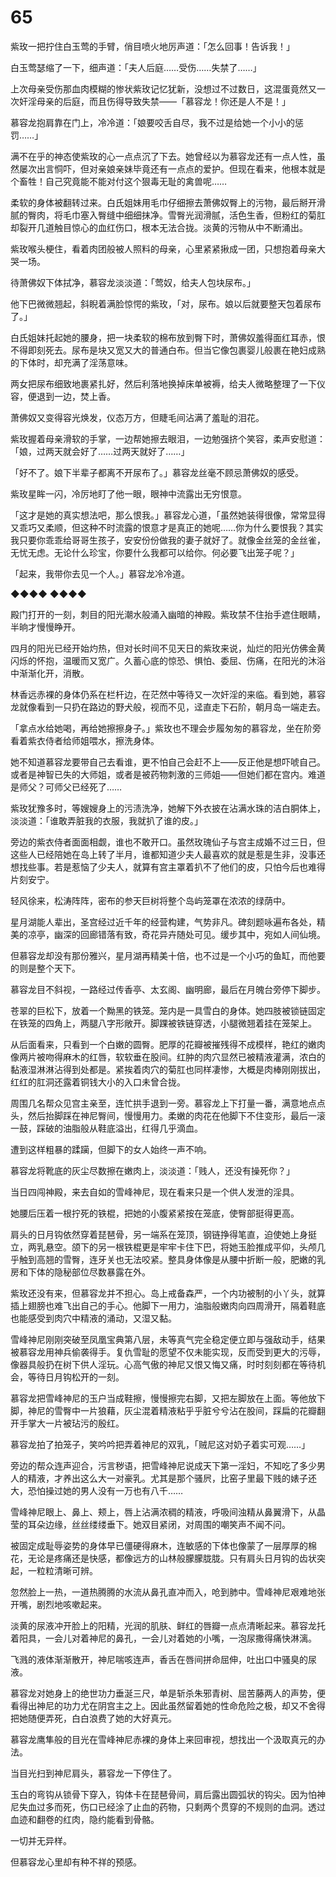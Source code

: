 # 65

紫玫一把拧住白玉莺的手臂，俏目喷火地厉声道：「怎么回事！告诉我！」

白玉莺瑟缩了一下，细声道：「夫人后庭……受伤……失禁了……」

上次母亲受伤那血肉模糊的惨状紫玫记忆犹新，没想过不过数日，这混蛋竟然又一次奸淫母亲的后庭，而且伤得导致失禁——「慕容龙！你还是人不是！」

慕容龙抱肩靠在门上，冷冷道：「娘要咬舌自尽，我不过是给她一个小小的惩罚……」

满不在乎的神态使紫玫的心一点点沉了下去。她曾经以为慕容龙还有一点人性，虽然屡次出言恫吓，但对亲娘亲妹毕竟还有一点点的爱护。但现在看来，他根本就是个畜牲！自己究竟能不能对付这个狠毒无耻的禽兽呢……

柔软的身体被翻转过来。白氏姐妹用毛巾仔细擦去萧佛奴臀上的污物，最后掰开滑腻的臀肉，将毛巾塞入臀缝中细细抹净。雪臀光润滑腻，活色生香，但粉红的菊肛却裂开几道触目惊心的血红伤口，根本无法合拢。淡黄的污物从中不断涌出。

紫玫喉头梗住，看着肉团般被人照料的母亲，心里紧紧揪成一团，只想抱着母亲大哭一场。

待萧佛奴下体拭净，慕容龙淡淡道：「莺奴，给夫人包块尿布。」

他下巴微微翘起，斜睨着满脸惊愕的紫玫，「对，尿布。娘以后就要整天包着尿布了。」

白氏姐妹托起她的腰身，把一块柔软的棉布放到臀下时，萧佛奴羞得面红耳赤，恨不得即刻死去。尿布是块又宽又大的普通白布。但当它像包裹婴儿般裹在艳妇成熟的下体时，却充满了淫荡意味。

两女把尿布细致地裹紧扎好，然后利落地换掉床单被褥，给夫人微略整理了一下仪容，便退到一边，焚上香。

萧佛奴又变得容光焕发，仪态万方，但睫毛间沾满了羞耻的泪花。

紫玫握着母亲滑软的手掌，一边帮她擦去眼泪，一边勉强挤个笑容，柔声安慰道：「娘，过两天就会好了……过两天就好了……」

「好不了。娘下半辈子都离不开尿布了。」慕容龙丝毫不顾忌萧佛奴的感受。

紫玫星眸一闪，冷厉地盯了他一眼，眼神中流露出无穷恨意。

「这才是她的真实想法吧，那么恨我。」慕容龙心道，「虽然她装得很像，常常显得又乖巧又柔顺，但这种不时流露的恨意才是真正的她呢……你为什么要恨我？其实我只要你乖乖给哥哥生孩子，安安份份做我的妻子就好了。就像金丝笼的金丝雀，无忧无虑。无论什么珍宝，你要什么我都可以给你。何必要飞出笼子呢？」

「起来，我带你去见一个人。」慕容龙冷冷道。

◆◆◆◆ ◆◆◆◆

殿门打开的一刻，刺目的阳光潮水般涌入幽暗的神殿。紫玫禁不住抬手遮住眼睛，半晌才慢慢睁开。

四月的阳光已经开始灼热，但对长时间不见天日的紫玫来说，灿烂的阳光仿佛金黄闪烁的怀抱，温暖而又宽广。久蓄心底的惊恐、惧怕、委屈、伤痛，在阳光的沐浴中渐渐化开，消散。

林香远赤裸的身体仍系在栏杆边，在茫然中等待又一次奸淫的来临。看到她，慕容龙就像看到一只扔在路边的野犬般，视而不见，迳直走下石阶，朝月岛一端走去。

「拿点水给她喝，再给她擦擦身子。」紫玫也不理会步履匆匆的慕容龙，坐在阶旁看着紫衣侍者给师姐喂水，擦洗身体。

她不知道慕容龙要带自己去看谁，更不怕自己会赶不上——反正他是想吓唬自己。或者是神智已失的大师姐，或者是被药物刺激的三师姐——但她们都在宫内。难道是师父？可师父已经死了……

紫玫犹豫多时，等嫂嫂身上的污渍洗净，她解下外衣披在沾满水珠的洁白胴体上，淡淡道：「谁敢弄脏我的衣服，我就扒了谁的皮。」

旁边的紫衣侍者面面相觑，谁也不敢开口。虽然玫瑰仙子与宫主成婚不过三日，但这些人已经陪她在岛上转了半月，谁都知道少夫人最喜欢的就是惹是生非，没事还想找些事。若是惹恼了少夫人，就算有宫主罩着扒不了他们的皮，只怕今后也难得片刻安宁。

轻风徐来，松涛阵阵，密布的参天巨树将整个岛屿笼罩在浓浓的绿荫中。

星月湖能人辈出，圣宫经过近千年的经营构建，气势非凡。碑刻题咏遍布各处，精美的凉亭，幽深的回廊错落有致，奇花异卉随处可见。缓步其中，宛如人间仙境。

但慕容龙却没有那份雅兴，星月湖再精美十倍，也不过是一个小巧的鱼缸，而他要的则是整个天下。

慕容龙目不斜视，一路经过传香亭、太玄阁、幽明廊，最后在月魄台旁停下脚步。

苍翠的巨松下，放着一个黝黑的铁笼。笼内是一具雪白的身体。她四肢被锁链固定在铁笼的四角上，两腿八字形敞开。脚踝被铁链穿透，小腿微翘着挂在笼架上。

从后面看来，只看到一个白嫩的圆臀。肥厚的花瓣被摧残得不成模样，艳红的嫩肉像两片被吻得麻木的红唇，软软垂在股间。红肿的肉穴显然已被精液灌满，浓白的黏液湿淋淋沾得到处都是。紧挨着肉穴的菊肛也同样凄惨，大概是肉棒刚刚拔出，红红的肛洞还露着铜钱大小的入口未曾合拢。

周围几名帮众见宫主亲至，连忙拱手退到一旁。慕容龙上下打量一番，满意地点点头，然后抬脚踩在神尼臀间，慢慢用力。柔嫩的肉花在他脚下不住变形，最后一滚一鼓，踩破的油脂般从鞋底溢出，红得几乎滴血。

遭到这样粗暴的蹂躏，但脚下的女人始终一声不响。

慕容龙将靴底的灰尘尽数擦在嫩肉上，淡淡道：「贱人，还没有操死你？」

当日四闯神殿，来去自如的雪峰神尼，现在看来只是一个供人发泄的淫具。

她腰后压着一根拧死的铁棍，把她的小腹紧紧按在笼底，使臀部挺得更高。

肩头的日月钩依然穿着琵琶骨，另一端系在笼顶，钢链挣得笔直，迫使她上身挺立，两乳悬空。颌下的另一根铁棍更是牢牢卡住下巴，将她玉脸推成平仰，头颅几乎触到高翘的雪臀，连牙关也无法咬紧。整具身体像是从腰中折断一般，肥嫩的乳房和下体的隐秘部位尽数暴露在外。

紫玫还没有来，但慕容龙并不担心。岛上戒备森严，一个内功被制的小丫头，就算插上翅膀也难飞出自己的手心。他脚下一用力，油脂般嫩肉向四周滑开，隔着鞋底也能感受到肉穴中精液的涌动，又湿又黏。

雪峰神尼刚刚突破至凤凰宝典第八层，未等真气完全稳定便立即与强敌动手，结果被慕容龙用神兵偷袭得手。复仇雪耻的愿望不仅未能实现，反而受到更大的污辱，像器具般扔在树下供人淫玩。心高气傲的神尼又恨又悔又痛，时时刻刻都在等待机会，等待日月钩松开的一刻。

慕容龙把雪峰神尼的玉户当成鞋擦，慢慢擦完右脚，又把左脚放在上面。等他放下脚，神尼的雪臀中一片狼藉，灰尘混着精液粘乎乎脏兮兮沾在股间，踩扁的花瓣翻开手掌大一片被玷污的殷红。

慕容龙拍了拍笼子，笑吟吟把弄着神尼的双乳，「贼尼这对奶子着实可观……」

旁边的帮众连声迎合，污言秽语，把雪峰神尼说成天下第一淫妇，不知吃了多少男人的精液，才养出这么大一对豪乳。尤其是那个骚屄，比窑子里最下贱的婊子还大，恐怕操过她的男人没有一万也有八千……

雪峰神尼眼上、鼻上、颊上，唇上沾满浓稠的精液，呼吸间浊精从鼻翼滑下，从晶莹的耳朵边缘，丝丝缕缕垂下。她双目紧闭，对周围的嘲笑声不闻不问。

被固定成耻辱姿势的身体早已僵硬得麻木，连敏感的下体也像蒙了一层厚厚的棉花，无论是疼痛还是快感，都像远方的山林般朦朦胧胧。只有肩头日月钩的齿状突起，一粒粒清晰可辨。

忽然脸上一热，一道热腾腾的水流从鼻孔直冲而入，呛到肺中。雪峰神尼艰难地张开嘴，剧烈地咳嗽起来。

淡黄的尿液冲开脸上的阳精，光润的肌肤、鲜红的唇瓣一点点清晰起来。慕容龙托着阳具，一会儿对着神尼的鼻孔，一会儿对着她的小嘴，一泡尿撒得痛快淋漓。

飞溅的液体渐渐散开，神尼喘咳连声，香舌在唇间拼命屈伸，吐出口中骚臭的尿液。

慕容龙对她身上的绝世功力垂涎三尺，单是斩杀朱邪青树、屈苦藤两人的声势，便看得出神尼的功力尤在阴宫主之上。因此虽然留着她的性命危险之极，却又不舍得把她随便弄死，白白浪费了她的大好真元。

慕容龙鹰隼般的目光在雪峰神尼赤裸的身体上来回审视，想找出一个汲取真元的办法。

当目光扫到神尼肩头，慕容龙一下停住了。

玉白的弯钩从锁骨下穿入，钩体卡在琵琶骨间，肩后露出圆弧状的钩尖。因为怕神尼失血过多而死，伤口已经涂了止血的药物，只剩两个贯穿的不规则的血洞。透过血迹和翻卷的红肉，隐约能看到骨骼。

一切并无异样。

但慕容龙心里却有种不祥的预感。
